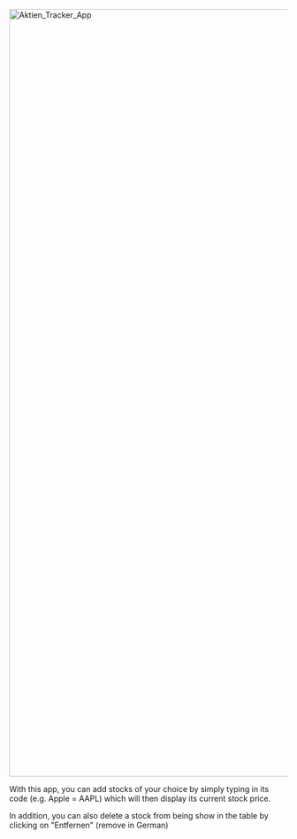 <img width="1386" alt="Aktien_Tracker_App" src="https://github.com/user-attachments/assets/9cfb401c-7158-49e2-a3de-bb6857b899ae" />

With this app, you can add stocks of your choice by simply typing in its code (e.g. Apple = AAPL) which will then display its current stock price.

In addition, you can also delete a stock from being show in the table by clicking on "Entfernen" (remove in German)
